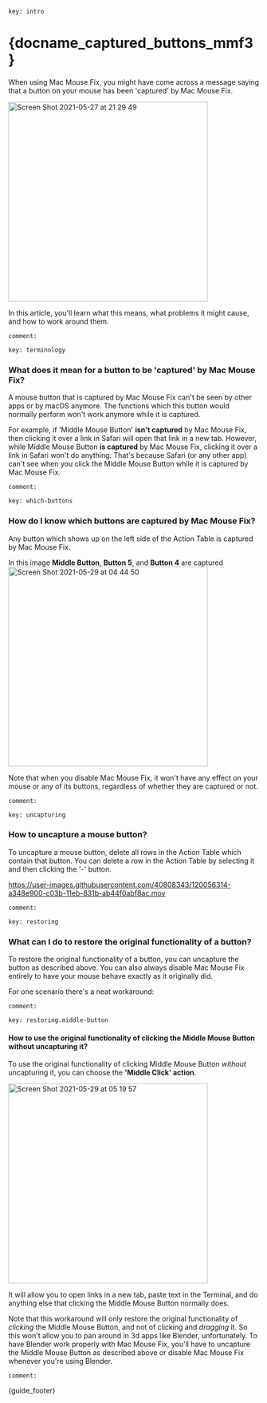 
<!--

Planning for updated MMF 3 Captured Buttons Guide: [Aug 2025]

- There are two aspects to the Guide:
    - Practical user problems caused by capturing
        - Helping people solve these are the core purpose of this Guide
        - List of practical problems I can think of
            - Terminal pasting, Browser-link-opening 
                - (Due to Middle Click capturing)
            - Blender orbiting 
                - (Due to Middle Drag capturing)
            - Browser back-and-forward 
                - (Due to Side-Button Capturing) 
                - (I don't remember actually hearing issue reports about this.)
            - Video-game remapping of side-buttons 
                - (Due to Side-Button Capturing) 
                - (Which videogames do that?)
            - Using MOS, Logi Options, or another smooth scrolling app for scrolling, and using MMF only for buttons
                - (Due to scrollwheel capturing) 
                - (Not sure if you need to fully uncapture to make this work – Can't you just turn off smooth-scrolling in MMF? But it would still be nice for users to know how to get MMF CPU usage during scrolling to 0% if they don't need it.)
    - Instilling fundamental mental model of how capturing works
        - If people understand this, they can then understand how to solve their specific practical problems. Maybe even ones we're not aware of.
        - This may make up the majority of the content, but it's **in service** of people being able to solve the practical problems.

Content:
    - Core explanation of 'capturing' 
        - should probably be shared for scrollwheel and buttons
        - ... But that might make it more abstract and harder to understand? 
    - Practical UI-based guides 'How do I know what is captured' and 'how to uncapture' 
        - should probably be specific to scrollwheel / buttons and should probably use screenshots so it's very easy-to-follow
    - Reference to practical problems (See above)
        - People with those practical problems should be naturally guided to this article and it should be clear that they need to read this to sole the problem.
            - Leading with the abstract explanations of what 'capturing' means might not make this obvious?
                - Maybe list the practical issues explicitly in a scannable way.
            - Think about the 'user journey' for people with those practical problems!
        - Also write about how people can solve those practical issues caused by capturing *without* uncapturing (e.g. Middle Click action, Scroll & Navigate for Orbiting, etc.)
            - I guess you could think of uncapturing as a bit of a nuclear/last resort option (?) (but useful to understand)
        - Probably pull in the Blender Orbiting section from Readme > Questions
            - Are there other sections we should pull in?
-->

```
key: intro
```

# {docname_captured_buttons_mmf3}

When using Mac Mouse Fix, you might have come across a message saying that a button on your mouse has been 'captured' by Mac Mouse Fix.

<img width="400" alt="Screen Shot 2021-05-27 at 21 29 49" src="https://user-images.githubusercontent.com/40808343/119886114-e79c9200-bf32-11eb-98a9-4a0e7daab465.png">

In this article, you'll learn what this means, what problems it might cause, and how to work around them.
```
comment:
```

```
key: terminology
```

### What does it mean for a button to be 'captured' by Mac Mouse Fix?

A mouse button that is captured by Mac Mouse Fix can't be seen by other apps or by macOS anymore.
The functions which this button would normally perform won't work anymore while it is captured.

For example, if 'Middle Mouse Button' **isn't captured** by Mac Mouse Fix, then clicking it over a link in Safari will open that link in a new tab.
However, while Middle Mouse Button **is captured** by Mac Mouse Fix, clicking it over a link in Safari won't do anything. 
That's because Safari (or any other app) can't see when you click the Middle Mouse Button while it is captured by Mac Mouse Fix.
```
comment:
```

```
key: which-buttons
```

### How do I know which buttons are captured by Mac Mouse Fix?

Any button which shows up on the left side of the Action Table is captured by Mac Mouse Fix.

In this image **Middle Button**, **Button 5**, and **Button 4** are captured <br>
<img width="400" alt="Screen Shot 2021-05-29 at 04 44 50" src="https://user-images.githubusercontent.com/40808343/120055995-d8543c00-c039-11eb-8c7b-049608197272.png">

Note that when you disable Mac Mouse Fix, it won't have any effect on your mouse or any of its buttons, regardless of whether they are captured or not.
```
comment:
```

```
key: uncapturing
```

### How to uncapture a mouse button?

To uncapture a mouse button, delete all rows in the Action Table which contain that button. 
You can delete a row in the Action Table by selecting it and then clicking the '-' button.

https://user-images.githubusercontent.com/40808343/120056314-a348e900-c03b-11eb-831b-ab44f0abf8ac.mov
```
comment:
```

```
key: restoring
```

### What can I do to restore the original functionality of a button?

To restore the original functionality of a button, you can uncapture the button as described above. 
You can also always disable Mac Mouse Fix entirely to have your mouse behave exactly as it originally did.

For one scenario there's a neat workaround:
```
comment:
```

```
key: restoring.middle-button
```

#### How to use the original functionality of clicking the Middle Mouse Button without uncapturing it?

To use the original functionality of clicking Middle Mouse Button _without_ uncapturing it, you can choose the **'Middle Click' action**.

<img width="400" alt="Screen Shot 2021-05-29 at 05 19 57" src="https://user-images.githubusercontent.com/40808343/120056598-97f6bd00-c03d-11eb-9784-e4a428910fb4.png">

It will allow you to open links in a new tab, paste text in the Terminal, and do anything else that clicking the Middle Mouse Button normally does.

Note that this workaround will only restore the original functionality of _clicking_ the Middle Mouse Button, and not of clicking and _dragging_ it. 
So this won't allow you to pan around in 3d apps like Blender, unfortunately. 
To have Blender work properly with Mac Mouse Fix, you'll have to uncapture the Middle Mouse Button as described above or disable Mac Mouse Fix whenever you're using Blender.
```
comment:
```

<!-- Hint: You can also assign the 'Middle Click' action to other any other trigger like 'Button 4 Hold' etc. Learn more about triggers in this guide -->

{guide_footer}